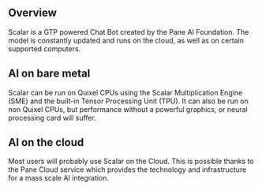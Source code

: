 ## Overview
Scalar is a GTP powered Chat Bot created by the Pane AI Foundation. The model is constantly updated and runs on the cloud, as well as on certain supported computers.

## AI on bare metal
Scalar can be run on Quixel CPUs using the Scalar Multiplication Engine (SME) and the built-in Tensor Processing Unit (TPU). 
It can also be run on non Quixel CPUs, but performance without a powerful graphics, or neural processing card will suffer.

## AI on the cloud
Most users will probably use Scalar on the Cloud. This is possible thanks to the Pane Cloud service which provides the technology and infrastructure for a mass scale AI integration. 